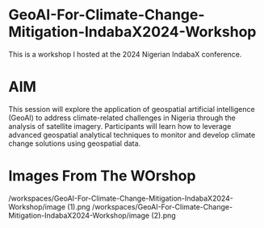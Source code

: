# GeoAI-For-Climate-Change-Mitigation-IndabaX2024-Workshop

This is a workshop I hosted at the 2024 Nigerian IndabaX conference. 

# AIM

This session will explore the application of geospatial artificial intelligence (GeoAI) to address climate-related challenges in Nigeria through the analysis of satellite imagery. Participants will learn how to leverage advanced geospatial analytical techniques to monitor and develop climate change solutions using geospatial data. 

# Images From The WOrshop

/workspaces/GeoAI-For-Climate-Change-Mitigation-IndabaX2024-Workshop/image (1).png
/workspaces/GeoAI-For-Climate-Change-Mitigation-IndabaX2024-Workshop/image (2).png